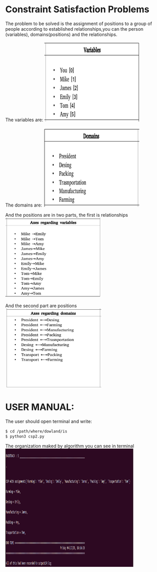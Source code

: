 # Constraint Satisfaction Problems

The problem to be solved is the assignment of positions to a group of people according to established relationships,you can the person (variables), domains(positions) and the relationships.

The variables are:
<img src="Imagenes/Variables.png" width="300" height="250">

The domains are:
<img src="Imagenes/Domains.png" width="300" height="250">

And the positions are in two parts, the first is relationships
<img src="Imagenes/AxesrVariables.png " width="300" height="250">

And the second part are positions
<img src="Imagenes/AxesrDomain.png" width="300" height="250">

# USER MANUAL:

The user should open terminal and write:

	$ cd /path/where/dowland/is
	$ python3 csp2.py
	
The organization maked by algorithm you can see in terminal
<img src="Imagenes/Terminal.png" width="400" height="370">
